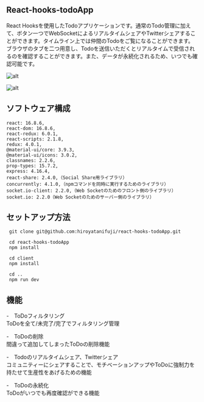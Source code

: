 ## React-hooks-todoApp
React Hooksを使用したTodoアプリケーションです。通常のTodo管理に加えて、ボタン一つでWebSocketによるリアルタイムシェアやTwitterシェアすることができます。タイムライン上では仲間のTodoをご覧になることができます。ブラウザのタブを二つ用意し、Todoを送信いただくとリアルタイムで受信されるのを確認することができます。また、データが永続化されるため、いつでも確認可能です。

![alt](https://raw.githubusercontent.com/wiki/hiroyatanifuji/react-hooks-todoApp/images/demoImage.jpeg)

![alt](https://raw.githubusercontent.com/wiki/hiroyatanifuji/react-hooks-todoApp/images/demoImage2.jpeg)

## ソフトウェア構成
```
react: 16.8.6,
react-dom: 16.8.6,
react-redux: 6.0.1,
react-scripts: 2.1.8,
redux: 4.0.1,
@material-ui/core: 3.9.3,
@material-ui/icons: 3.0.2,
classnames: 2.2.6,
prop-types: 15.7.2,
express: 4.16.4,
react-share: 2.4.0,（Social Share用ライブラリ）
concurrently: 4.1.0,（npmコマンドを同時に実行するためのライブラリ）
socket.io-client: 2.2.0,（Web Socketのためのフロント側のライブラリ）
socket.io: 2.2.0（Web Socketのためのサーバー側のライブラリ）
```


## セットアップ方法
```
 git clone git@github.com:hiroyatanifuji/react-hooks-todoApp.git

 cd react-hooks-todoApp
 npm install

 cd client
 npm install

 cd ..
 npm run dev
```

## 機能
-　ToDoフィルタリング  
  ToDoを全て/未完了/完了でフィルタリング管理  

-　ToDoの削除  
  間違って追加してしまったToDoの削除機能  

-　Todoのリアルタイムシェア、Twitterシェア  
  コミュニティーにシェアすることで、モチベーションアップやToDoに強制力を持たせて生産性をあげるための機能

-　ToDoの永続化  
  ToDoがいつでも再度確認ができる機能


